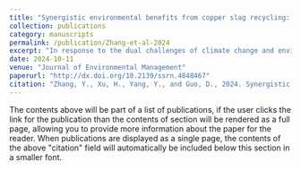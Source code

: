 ```yaml
---
title: "Synergistic environmental benefits from copper slag recycling: pollutant mitigation and carbon reduction"
collection: publications
category: manuscripts
permalink: /publication/Zhang-et-al-2024
excerpt: "In response to the dual challenges of climate change and environmental degradation, China is prioritizing efforts to manage both pollution and carbon emissions. Given China's leadership in global copper smelting, recycling substantial amounts of copper slag is considered a key strategy for environmental improvement. This study applies life cycle assessment (LCA) to evaluate the environmental benefits of three copper slag recycling strategies. Building on the LCA results, we introduced a synergistic reduction index system that assesses the combined effects of pollution mitigation and carbon reduction. Findings indicate that utilizing recycled copper slag in building materials not only significantly reduces local industry emissions but also demonstrates substantial synergistic effects. This strategy optimally reduces both air pollution and carbon emissions, largely due to the substitution of high-pollution materials with recycled copper slag. Based on these insights, we propose targeted recycling strategies tailored to regional needs and capacities, thereby offering practical suggestions for the sustainable management of copper slag."
date: 2024-10-11
venue: "Journal of Environmental Management"
paperurl: "http://dx.doi.org/10.2139/ssrn.4848467"
citation: "Zhang, Y., Xu, H., Yang, Y., and Guo, D., 2024. Synergistic Environmental Benefits from Copper Slag Recycling: Pollutant Mitigation and Carbon Reduction. Journal of Environmental Management."
---
```


The contents above will be part of a list of publications, if the user clicks the link for the publication than the contents of section will be rendered as a full page, allowing you to provide more information about the paper for the reader. When publications are displayed as a single page, the contents of the above "citation" field will automatically be included below this section in a smaller font.
